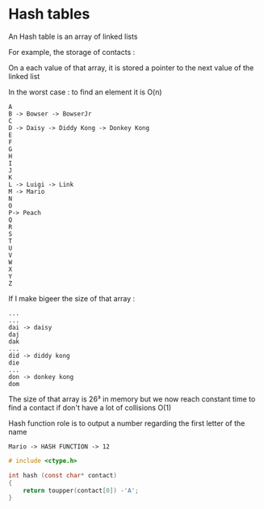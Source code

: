 # Hash tables

An Hash table is an array of linked lists

For example, the storage of contacts :&#x20;

On a each value of that array, it is stored a pointer to the next value of the linked list

In the worst case : to find an element it is O(n)

```
A
B -> Bowser -> BowserJr
C
D -> Daisy -> Diddy Kong -> Donkey Kong
E
F
G
H
I
J
K
L -> Luigi -> Link
M -> Mario
N
O
P-> Peach
Q
R
S
T
U
V
W
X
Y
Z
```

If I make bigeer the size of that array :&#x20;

```
...
...
dai -> daisy
daj
dak
...
did -> diddy kong
die
...
don -> donkey kong
dom
```

The size of that array is 26³ in memory but we now reach constant time to find a contact if don't have a lot of collisions O(1)

Hash function role is to output a number regarding the first letter of the name

```
Mario -> HASH FUNCTION -> 12
```

```c
# include <ctype.h>

int hash (const char* contact)
{
    return toupper(contact[0]) -'A';
}
```

